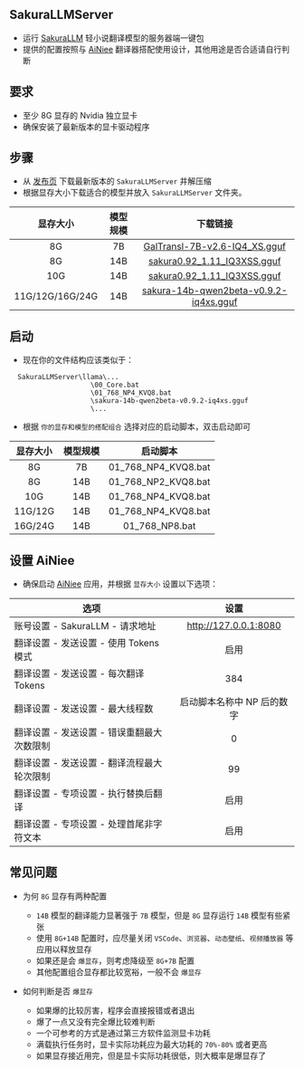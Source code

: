 ## SakuraLLMServer
- 运行 [SakuraLLM](https://github.com/SakuraLLM/SakuraLLM) 轻小说翻译模型的服务器端一键包
- 提供的配置按照与 [AiNiee](https://github.com/NEKOparapa/AiNiee) 翻译器搭配使用设计，其他用途是否合适请自行判断

## 要求
- 至少 8G 显存的 Nvidia 独立显卡
- 确保安装了最新版本的显卡驱动程序

## 步骤
- 从 [发布页](https://github.com/neavo/SakuraLLMServer/releases) 下载最新版本的 `SakuraLLMServer` 并解压缩
- 根据显存大小下载适合的模型并放入 `SakuraLLMServer` 文件夹。

| 显存大小         | 模型规模     | 下载链接                                                  |
|:---------------:|:-----------:|:---------------------------------------------------------:|
| 8G              | 7B          | [GalTransl-7B-v2.6-IQ4_XS.gguf](https://huggingface.co/SakuraLLM/GalTransl-7B-v2.6/blob/main/GalTransl-7B-v2.6-IQ4_XS.gguf)|
| 8G              | 14B         | [sakura0.92_1.11_IQ3XSS.gguf](https://huggingface.co/shing3232/sakura-14b-qwen2beta-v0.9.2-IMX/blob/main/sakura0.92_1.11_IQ3XSS.gguf) |
| 10G             | 14B         | [sakura0.92_1.11_IQ3XSS.gguf](https://huggingface.co/shing3232/sakura-14b-qwen2beta-v0.9.2-IMX/blob/main/sakura0.92_1.11_IQ3XSS.gguf) |
| 11G/12G/16G/24G | 14B         | [sakura-14b-qwen2beta-v0.9.2-iq4xs.gguf](https://huggingface.co/SakuraLLM/Sakura-14B-Qwen2beta-v0.9.2-GGUF/blob/main/sakura-14b-qwen2beta-v0.9.2-iq4xs.gguf) |

## 启动
- 现在你的文件结构应该类似于：
```
  SakuraLLMServer\llama\...
                    \00_Core.bat
                    \01_768_NP4_KVQ8.bat
                    \sakura-14b-qwen2beta-v0.9.2-iq4xs.gguf
                    \...
```
- 根据 `你的显存和模型的搭配组合` 选择对应的启动脚本，双击启动即可
  
| 显存大小         | 模型规模     | 启动脚本             |
|:---------------:|:-----------:|:--------------------:|
| 8G              | 7B          | 01_768_NP4_KVQ8.bat  |
| 8G              | 14B         | 01_768_NP2_KVQ8.bat  |
| 10G             | 14B         | 01_768_NP4_KVQ8.bat  |
| 11G/12G         | 14B         | 01_768_NP4_KVQ8.bat  |
| 16G/24G         | 14B         | 01_768_NP8.bat       |

## 设置 AiNiee 
- 确保启动 [AiNiee](https://github.com/NEKOparapa/AiNiee) 应用，并根据 `显存大小` 设置以下选项：
  
| 选项 | 设置 |
|------|:----:|
| 账号设置 - SakuraLLM - 请求地址 | http://127.0.0.1:8080 |
| 翻译设置 - 发送设置 - 使用 Tokens 模式 | 启用 |
| 翻译设置 - 发送设置 - 每次翻译 Tokens | 384 |
| 翻译设置 - 发送设置 - 最大线程数 | 启动脚本名称中 NP 后的数字 |
| 翻译设置 - 发送设置 - 错误重翻最大次数限制 | 0 |
| 翻译设置 - 发送设置 - 翻译流程最大轮次限制 | 99 |
| 翻译设置 - 专项设置 - 执行替换后翻译 | 启用 |
| 翻译设置 - 专项设置 - 处理首尾非字符文本 | 启用 |

## 常见问题
- 为何 `8G` 显存有两种配置
  - `14B` 模型的翻译能力显著强于 `7B` 模型，但是 `8G` 显存运行 `14B` 模型有些紧张
  - 使用 `8G+14B` 配置时，应尽量关闭 `VSCode`、`浏览器`、`动态壁纸`、`视频播放器` 等应用以释放显存
  - 如果还是会 `爆显存`，则考虑降级至 `8G+7B` 配置
  - 其他配置组合显存都比较宽裕，一般不会 `爆显存`
    
- 如何判断是否 `爆显存`
  - 如果爆的比较厉害，程序会直接报错或者退出
  - 爆了一点又没有完全爆比较难判断
  - 一个可参考的方式是通过第三方软件监测显卡功耗
  - 满载执行任务时，显卡实际功耗应为最大功耗的 `70%-80%` 或者更高
  - 如果显存接近用完，但是显卡实际功耗很低，则大概率是爆显存了
